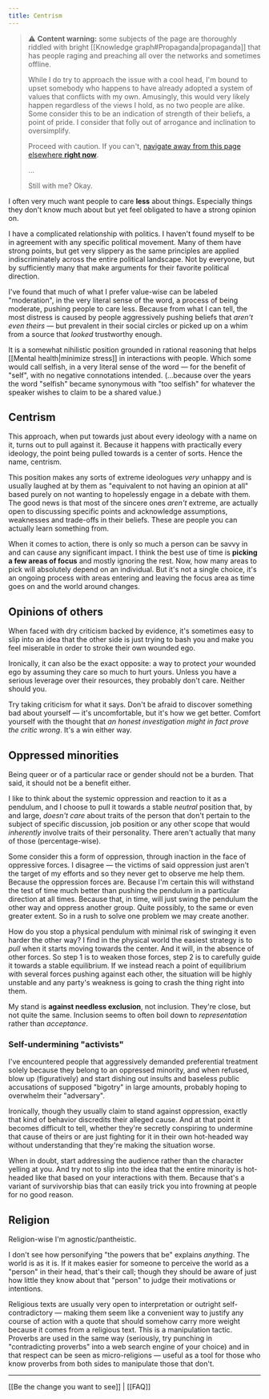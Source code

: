 ```yaml
---
title: Centrism
---
```


> ⚠️ **Content warning:** some subjects of the page are thoroughly riddled with bright [[Knowledge graph#Propaganda|propaganda]] that has people raging and preaching all over the networks and sometimes offline.
> 
> While I do try to approach the issue with a cool head, I'm bound to upset somebody who happens to have already adopted a system of values that conflicts with my own. Amusingly, this would very likely happen regardless of the views I hold, as no two people are alike. Some consider this to be an indication of strength of their beliefs, a point of pride. I consider that folly out of arrogance and inclination to oversimplify.
> 
> Proceed with caution. If you can't, [navigate away from this page elsewhere **right now**](/map).
>
> …
>
> Still with me? Okay.

I often very much want people to care **less** about things. Especially things they don't know much about but yet feel obligated to have a strong opinion on.

I have a complicated relationship with politics. I haven't found myself to be in agreement with any specific political movement. Many of them have strong points, but get very slippery as the same principles are applied indiscriminately across the entire political landscape. Not by everyone, but by sufficiently many that make arguments for their favorite political direction.

I've found that much of what I prefer value-wise can be labeled "moderation", in the very literal sense of the word, a process of being moderate, pushing people to care less. Because from what I can tell, the most distress is caused by people aggressively pushing beliefs that *aren't even theirs* — but prevalent in their social circles or picked up on a whim from a source that *looked* trustworthy enough.

It is a somewhat nihilistic position grounded in rational reasoning that helps [[Mental health|minimize stress]] in interactions with people. Which some would call selfish, in a very literal sense of the word — for the benefit of "self", with no negative connotations intended. (…because over the years the word "selfish" became synonymous with "too selfish" for whatever the speaker wishes to claim to be a shared value.)

## Centrism

This approach, when put towards just about every ideology with a name on it, turns out to pull against it. Because it happens with practically every ideology, the point being pulled towards is a center of sorts. Hence the name, centrism.

This position makes any sorts of extreme ideologues *very* unhappy and is usually laughed at by them as "equivalent to not having an opinion at all" based purely on not wanting to hopelessly engage in a debate with them. The good news is that most of the sincere ones *aren't* extreme, are actually open to discussing specific points and acknowledge assumptions, weaknesses and trade-offs in their beliefs. These are people you can actually learn something from.

When it comes to action, there is only so much a person can be savvy in and can cause any significant impact. I think the best use of time is **picking a few areas of focus** and mostly ignoring the rest. Now, how many areas to pick will absolutely depend on an individual. But it's not a single choice, it's an ongoing process with areas entering and leaving the focus area as time goes on and the world around changes.

## Opinions of others

When faced with dry criticism backed by evidence, it's sometimes easy to slip into an idea that the other side is just trying to bash you and make you feel miserable in order to stroke their own wounded ego.

Ironically, it can also be the exact opposite: a way to protect _your_ wounded ego by assuming they care so much to hurt yours. Unless you have a serious leverage over their resources, they probably don't care. Neither should you.

Try taking criticism for what it says. Don't be afraid to discover something bad about yourself — it's uncomfortable, but it's how we get better. Comfort yourself with the thought that _an honest investigation might in fact prove the critic wrong_. It's a win either way.

## Oppressed minorities

Being queer or of a particular race or gender should not be a burden. That said, it should not be a benefit either.

I like to think about the systemic oppression and reaction to it as a pendulum, and I choose to pull it towards a stable _neutral_ position that, by and large, *doesn't care* about traits of the person that don't pertain to the subject of specific discussion, job position or any other scope that would _inherently_ involve traits of their personality. There aren't actually that many of those (percentage-wise).

Some consider this a form of oppression, through inaction in the face of oppressive forces. I disagree — the victims of said oppression just aren't the target of my efforts and so they never get to observe me help them. Because the oppression forces are. Because I'm certain this will withstand the test of time much better than pushing the pendulum in a particular direction at all times. Because that, in time, will just swing the pendulum the other way and oppress another group. Quite possibly, to the same or even greater extent. So in a rush to solve one problem we may create another.

How do you stop a physical pendulum with minimal risk of swinging it even harder the other way? I find in the physical world the easiest strategy is to *pull* when it starts moving towards the center. And it will, in the absence of other forces. So step 1 is to weaken those forces, step 2 is to carefully guide it towards a stable equilibrium. If we instead reach a point of equilibrium with several forces pushing against each other, the situation will be highly unstable and any party's weakness is going to crash the thing right into them.

My stand is **against needless exclusion**, not inclusion. They're close, but not quite the same. Inclusion seems to often boil down to _representation_ rather than _acceptance_.

### Self-undermining "activists"

I've encountered people that aggressively demanded preferential treatment solely because they belong to an oppressed minority, and when refused, blow up (figuratively) and start dishing out insults and baseless public accusations of supposed "bigotry" in large amounts, probably hoping to overwhelm their "adversary".

Ironically, though they usually claim to stand against oppression, exactly that kind of behavior discredits their alleged cause. And at that point it becomes difficult to tell, whether they're secretly conspiring to undermine that cause of theirs or are just fighting for it in their own hot-headed way without understanding that they're making the situation worse.

When in doubt, start addressing the audience rather than the character yelling at you. And try not to slip into the idea that the entire minority is hot-headed like that based on your interactions with them. Because that's a variant of survivorship bias that can easily trick you into frowning at people for no good reason.

## Religion

Religion-wise I'm agnostic/pantheistic.

I don't see how personifying "the powers that be" explains _anything_. The world is as it is. If it makes easier for someone to perceive the world as a "person" in their head, that's their call; though they should be aware of just how little they know about that "person" to judge their motivations or intentions.

Religious texts are usually very open to interpretation or outright self-contradictory — making them seem like a convenient way to justify any course of action with a quote that should somehow carry more weight because it comes from a religious text. This is a manipulation tactic. Proverbs are used in the same way (seriously, try punching in "contradicting proverbs" into a web search engine of your choice) and in that respect can be seen as micro-religions — useful as a tool for those who know proverbs from both sides to manipulate those that don't.

---

[[Be the change you want to see]] \| [[FAQ]]

